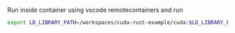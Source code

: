 Run inside container using vscode remotecontainers and run
```bash
export LD_LIBRARY_PATH=/workspaces/cuda-rust-example/cuda:$LD_LIBRARY_PATH
```